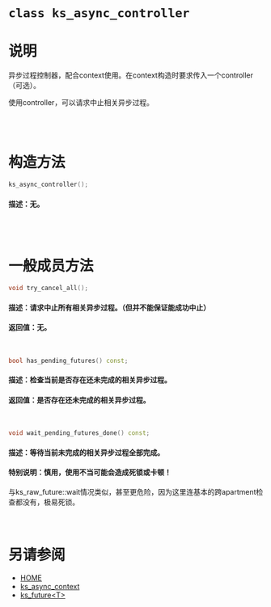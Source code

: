 ﻿# `class ks_async_controller`

# 说明

异步过程控制器，配合context使用。在context构造时要求传入一个controller（可选）。

使用controller，可以请求中止相关异步过程。

<br>
<br>


# 构造方法

```C++
ks_async_controller();
```
#### 描述：无。
<br>
<br>


# 一般成员方法

```C++
void try_cancel_all();
```
#### 描述：请求中止所有相关异步过程。（但并不能保证能成功中止）
#### 返回值：无。
<br>

```C++
bool has_pending_futures() const;
```
#### 描述：检查当前是否存在还未完成的相关异步过程。
#### 返回值：是否存在还未完成的相关异步过程。
<br>

```C++
void wait_pending_futures_done() const;
```
#### 描述：等待当前未完成的相关异步过程全部完成。
#### 特别说明：**慎用，使用不当可能会造成死锁或卡顿！** <br>
与ks_raw_future::wait情况类似，甚至更危险，因为这里连基本的跨apartment检查都没有，极易死锁。<br>
<br>
<br>



# 另请参阅
  - [HOME](HOME.md)
  - [ks_async_context](ks_async_context.md)
  - [ks_future\<T>](ks_future.md)
  